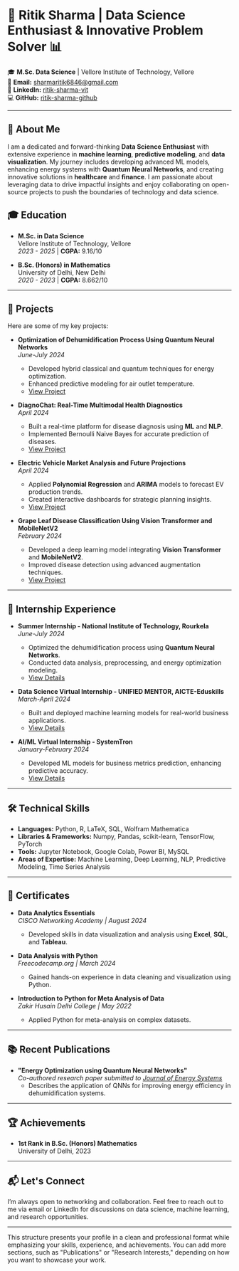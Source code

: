 # 🚀 **Ritik Sharma | Data Science Enthusiast & Innovative Problem Solver** 📊

🎓 **M.Sc. Data Science** | Vellore Institute of Technology, Vellore  
📧 **Email:** sharmaritik6846@gmail.com  
🔗 **LinkedIn:** [ritik-sharma-vit](https://www.linkedin.com/in/ritik-sharma-vit)  
💻 **GitHub:** [ritik-sharma-github](https://github.com/ritik-sharma-github)

---

## 👋 **About Me**  
I am a dedicated and forward-thinking **Data Science Enthusiast** with extensive experience in **machine learning**, **predictive modeling**, and **data visualization**. My journey includes developing advanced ML models, enhancing energy systems with **Quantum Neural Networks**, and creating innovative solutions in **healthcare** and **finance**. I am passionate about leveraging data to drive impactful insights and enjoy collaborating on open-source projects to push the boundaries of technology and data science.


## 🎓 **Education**  
- **M.Sc. in Data Science**  
  Vellore Institute of Technology, Vellore  
  *2023 - 2025* | **CGPA:** 9.16/10
  
- **B.Sc. (Honors) in Mathematics**  
  University of Delhi, New Delhi  
  *2020 - 2023* | **CGPA:** 8.662/10

---

## 🔬 **Projects**  
Here are some of my key projects:

- **Optimization of Dehumidification Process Using Quantum Neural Networks**  
  *June-July 2024*  
  - Developed hybrid classical and quantum techniques for energy optimization.  
  - Enhanced predictive modeling for air outlet temperature.  
  - [View Project](https://github.com/ritik-sharma-github/Optimization-of-Dehumidification-Process-Using-Quantum-Neural-Networks)

- **DiagnoChat: Real-Time Multimodal Health Diagnostics**  
  *April 2024*  
  - Built a real-time platform for disease diagnosis using **ML** and **NLP**.  
  - Implemented Bernoulli Naive Bayes for accurate prediction of diseases.  
  - [View Project](#)

- **Electric Vehicle Market Analysis and Future Projections**  
  *April 2024*  
  - Applied **Polynomial Regression** and **ARIMA** models to forecast EV production trends.  
  - Created interactive dashboards for strategic planning insights.  
  - [View Project](#)

- **Grape Leaf Disease Classification Using Vision Transformer and MobileNetV2**  
  *February 2024*  
  - Developed a deep learning model integrating **Vision Transformer** and **MobileNetV2**.  
  - Improved disease detection using advanced augmentation techniques.  
  - [View Project](#)

---

## 💼 **Internship Experience**  
- **Summer Internship - National Institute of Technology, Rourkela**  
  *June-July 2024*  
  - Optimized the dehumidification process using **Quantum Neural Networks**.  
  - Conducted data analysis, preprocessing, and energy optimization modeling.  
  - [View Details](#)

- **Data Science Virtual Internship - UNIFIED MENTOR, AICTE-Eduskills**  
  *March-April 2024*  
  - Built and deployed machine learning models for real-world business applications.  
  - [View Details](#)

- **AI/ML Virtual Internship - SystemTron**  
  *January-February 2024*  
  - Developed ML models for business metrics prediction, enhancing predictive accuracy.  
  - [View Details](#)

---

## 🛠️ **Technical Skills**

- **Languages:** Python, R, LaTeX, SQL, Wolfram Mathematica  
- **Libraries & Frameworks:** Numpy, Pandas, scikit-learn, TensorFlow, PyTorch  
- **Tools:** Jupyter Notebook, Google Colab, Power BI, MySQL  
- **Areas of Expertise:** Machine Learning, Deep Learning, NLP, Predictive Modeling, Time Series Analysis

---

## 🌟 **Certificates**

- **Data Analytics Essentials**  
  *CISCO Networking Academy | August 2024*  
  - Developed skills in data visualization and analysis using **Excel**, **SQL**, and **Tableau**.

- **Data Analysis with Python**  
  *Freecodecamp.org | March 2024*  
  - Gained hands-on experience in data cleaning and visualization using Python.  

- **Introduction to Python for Meta Analysis of Data**  
  *Zakir Husain Delhi College | May 2022*  
  - Applied Python for meta-analysis on complex datasets.

---

## 📚 **Recent Publications**  
- **"Energy Optimization using Quantum Neural Networks"**  
  *Co-authored research paper submitted to [Journal of Energy Systems](#)*  
  - Describes the application of QNNs for improving energy efficiency in dehumidification systems.

---

## 🏆 **Achievements**

- **1st Rank in B.Sc. (Honors) Mathematics**  
  University of Delhi, 2023

---

## 📬 **Let's Connect**  
I’m always open to networking and collaboration. Feel free to reach out to me via email or LinkedIn for discussions on data science, machine learning, and research opportunities.

---

This structure presents your profile in a clean and professional format while emphasizing your skills, experience, and achievements. You can add more sections, such as "Publications" or "Research Interests," depending on how you want to showcase your work.

